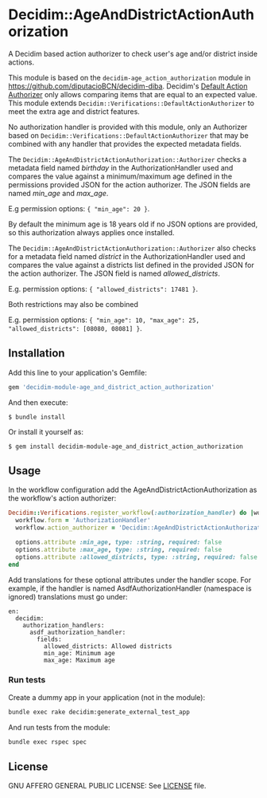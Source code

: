 # Decidim::AgeAndDistrictActionAuthorization

A Decidim based action authorizer to check user's age and/or district inside actions.

This module is based on the `decidim-age_action_authorization` module in https://github.com/diputacioBCN/decidim-diba. Decidim's
[Default Action Authorizer](https://github.com/decidim/decidim/blob/5e5377b4dbb7bfb73f916d7d0a7c41014ac1960f/decidim-verifications/lib/decidim/verifications/default_action_authorizer.rb) only allows comparing items that are equal to an expected value. This module extends `Decidim::Verifications::DefaultActionAuthorizer` to meet the extra age and district features.

No authorization handler is provided with this module, only an Authorizer based on `Decidim::Verifications::DefaultActionAuthorizer` that may be combined with any handler that provides the expected metadata fields.

The `Decidim::AgeAndDistrictActionAuthorization::Authorizer` checks a metadata field named _birthday_ in the  AuthorizationHandler used and compares the value against a minimum/maximum age defined in the permissions provided JSON for the action authorizer. The JSON fields are named _min_age_ and _max_age_.

E.g permission options: `{ "min_age": 20 }`.

By default the minimum age is 18 years old if no JSON options are provided, so this authorization always applies once installed.

The `Decidim::AgeAndDistrictActionAuthorization::Authorizer` also checks for a metadata field named _district_ in the  AuthorizationHandler used and compares the value against a districts list defined in the provided JSON for the action authorizer. The JSON field is named _allowed_districts_.

E.g. permission options: `{ "allowed_districts": 17481 }`.

Both restrictions may also be combined

E.g. permission options: `{ "min_age": 10, "max_age": 25, "allowed_districts": [08080, 08081] }`.

## Installation

Add this line to your application's Gemfile:

```ruby
gem 'decidim-module-age_and_district_action_authorization'
```

And then execute:

    $ bundle install

Or install it yourself as:

    $ gem install decidim-module-age_and_district_action_authorization

## Usage

In the workflow configuration add the AgeAndDistrictActionAuthorization as the workflow's action authorizer:

```ruby
Decidim::Verifications.register_workflow(:authorization_handler) do |workflow|
  workflow.form = 'AuthorizationHandler'
  workflow.action_authorizer = 'Decidim::AgeAndDistrictActionAuthorization::Authorizer'

  options.attribute :min_age, type: :string, required: false
  options.attribute :max_age, type: :string, required: false
  options.attribute :allowed_districts, type: :string, required: false
end
```

Add translations for these optional attributes under the handler scope. For example, if the handler is named AsdfAuthorizationHandler (namespace is ignored) translations must go under:

```
en:
  decidim:
    authorization_handlers:
      asdf_authorization_handler:
        fields:
          allowed_districts: Allowed districts
          min_age: Minimum age
          max_age: Maximum age
```

### Run tests

Create a dummy app in your application (not in the module):

```bash
bundle exec rake decidim:generate_external_test_app
```

And run tests from the module:

```bash
bundle exec rspec spec
```

## License

GNU AFFERO GENERAL PUBLIC LICENSE: See [LICENSE](LICENSE) file.